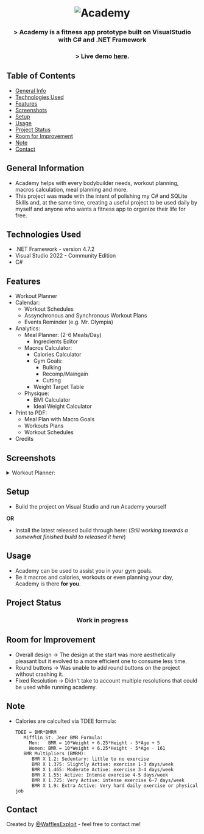 
<h1 align="center">
  <img alt="Academy" title="Academy" src="https://user-images.githubusercontent.com/15943431/195387627-725db6ee-60e3-4a4b-bcf9-ffc441f30438.png" />
</h1>

<h3 align="center">
  > Academy is a fitness app prototype built on VisualStudio with C# and .NET Framework
</h3>
<h3 align="center">
 > Live demo <a href="https://www.example.com">here</a>. <!-- If you have the project hosted somewhere, include the link here. -->
</h3>

## Table of Contents
* [General Info](#general-information)
* [Technologies Used](#technologies-used)
* [Features](#features)
* [Screenshots](#screenshots)
* [Setup](#setup)
* [Usage](#usage)
* [Project Status](#project-status)
* [Room for Improvement](#room-for-improvement)
* [Note](#note)
* [Contact](#contact)
<!-- * [License](#license) -->


## General Information
- Academy helps with every bodybuilder needs, workout planning, macros calculation, meal planning and more. 
- This project was made with the intent of polishing my C# and SQLite Skills and, at the same time, creating a useful project to be used daily by myself and anyone
  who wants a fitness app to organize their life for free.


## Technologies Used
- .NET Framework - version 4.7.2
- Visual Studio 2022 - Community Edition
- C#


## Features
- Workout Planner
- Calendar:
  - Workout Schedules
  - Assynchronous and Synchronous Workout Plans
  - Events Reminder (e.g. Mr. Olympia)
- Analytics:
  - Meal Planner: (2-6 Meals/Day)
    - Ingredients Editor
  - Macros Calculator:
    - Calories Calculator
    - Gym Goals:
      - Bulking
      - Recomp/Maingain
      - Cutting
    - Weight Target Table
  - Physique: 
    - BMI Calculator
    - Ideal Weight Calculator
 - Print to PDF:
   - Meal Plan with Macro Goals
   - Workouts Plans
   - Workout Schedules
 - Credits

## Screenshots
<details>
  <summary>Workout Planner:</summary>
  <img width="992" alt="Screenshot_1" src="https://user-images.githubusercontent.com/15943431/195325017-a49581bf-01ea-46d8-bbb3-af42dc944b1f.png">
</details>

## Setup
- Build the project on Visual Studio and run Academy yourself

**OR**

- Install the latest released build through here:
  (_Still working towards a somewhat finished build to released it here_)

## Usage
- Academy can be used to assist you in your gym goals.
- Be it macros and calories, workouts or even planning your day, Academy is there **for you**.

## Project Status
 <h3 align="center"><strong>
   Work in progress</strong>
</h3>


## Room for Improvement
- Overall design -> The design at the start was more aesthetically pleasant but it evolved to a more efficient one to consume less time.
- Round buttons -> Was unable to add round buttons on the project without crashing it.
- Fixed Resolution -> Didn't take to account multiple resolutions that could be used while running academy.

## Note
- Calories are calculted via TDEE formula:
    ```  
    TDEE = BMR*BMRM 
       Mifflin St. Jeor BMR Formula:
         Men:   BMR = 10*Weight + 6.25*Height - 5*Age + 5
         Women: BMR = 10*Weight + 6.25*Height - 5*Age - 161
       BMR Multipliers (BMRM):
          BMR X 1.2: Sedentary: little to no exercise
          BMR X 1.375: Slightly Active: exercise 1-3 days/week
          BMR X 1.465: Moderate Active: exercise 3-4 days/week
          BMR X 1.55: Active: Intense exercise 4-5 days/week
          BMR X 1.725: Very Active: intense exercise 6-7 days/week
          BMR X 1.9: Extra Active: Very hard daily exercise or physical job
    ```
## Contact
Created by [@WafflesExploit](https://github.com/WafflesExploit) - feel free to contact me!


